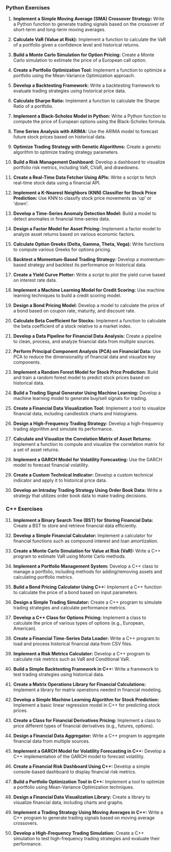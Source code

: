 ### **Python Exercises**

1. **Implement a Simple Moving Average (SMA) Crossover Strategy:**
   Write a Python function to generate trading signals based on the crossover of short-term and long-term moving averages.

2. **Calculate VaR (Value at Risk):**
   Implement a function to calculate the VaR of a portfolio given a confidence level and historical returns.

3. **Build a Monte Carlo Simulation for Option Pricing:**
   Create a Monte Carlo simulation to estimate the price of a European call option.

4. **Create a Portfolio Optimization Tool:**
   Implement a function to optimize a portfolio using the Mean-Variance Optimization approach.

5. **Develop a Backtesting Framework:**
   Write a backtesting framework to evaluate trading strategies using historical price data.

6. **Calculate Sharpe Ratio:**
   Implement a function to calculate the Sharpe Ratio of a portfolio.

7. **Implement a Black-Scholes Model in Python:**
   Write a Python function to compute the price of European options using the Black-Scholes formula.

8. **Time Series Analysis with ARIMA:**
   Use the ARIMA model to forecast future stock prices based on historical data.

9. **Optimize Trading Strategy with Genetic Algorithms:**
   Create a genetic algorithm to optimize trading strategy parameters.

10. **Build a Risk Management Dashboard:**
    Develop a dashboard to visualize portfolio risk metrics, including VaR, CVaR, and drawdowns.

11. **Create a Real-Time Data Fetcher Using APIs:**
    Write a script to fetch real-time stock data using a financial API.

12. **Implement a K-Nearest Neighbors (KNN) Classifier for Stock Price Prediction:**
    Use KNN to classify stock price movements as 'up' or 'down'.

13. **Develop a Time-Series Anomaly Detection Model:**
    Build a model to detect anomalies in financial time-series data.

14. **Design a Factor Model for Asset Pricing:**
    Implement a factor model to analyze asset returns based on various economic factors.

15. **Calculate Option Greeks (Delta, Gamma, Theta, Vega):**
    Write functions to compute various Greeks for options pricing.

16. **Backtest a Momentum-Based Trading Strategy:**
    Develop a momentum-based strategy and backtest its performance on historical data.

17. **Create a Yield Curve Plotter:**
    Write a script to plot the yield curve based on interest rate data.

18. **Implement a Machine Learning Model for Credit Scoring:**
    Use machine learning techniques to build a credit scoring model.

19. **Design a Bond Pricing Model:**
    Develop a model to calculate the price of a bond based on coupon rate, maturity, and discount rate.

20. **Calculate Beta Coefficient for Stocks:**
    Implement a function to calculate the beta coefficient of a stock relative to a market index.

21. **Develop a Data Pipeline for Financial Data Analysis:**
    Create a pipeline to clean, process, and analyze financial data from multiple sources.

22. **Perform Principal Component Analysis (PCA) on Financial Data:**
    Use PCA to reduce the dimensionality of financial data and visualize key components.

23. **Implement a Random Forest Model for Stock Price Prediction:**
    Build and train a random forest model to predict stock prices based on historical data.

24. **Build a Trading Signal Generator Using Machine Learning:**
    Develop a machine learning model to generate buy/sell signals for trading.

25. **Create a Financial Data Visualization Tool:**
    Implement a tool to visualize financial data, including candlestick charts and histograms.

26. **Design a High-Frequency Trading Strategy:**
    Develop a high-frequency trading algorithm and simulate its performance.

27. **Calculate and Visualize the Correlation Matrix of Asset Returns:**
    Implement a function to compute and visualize the correlation matrix for a set of asset returns.

28. **Implement a GARCH Model for Volatility Forecasting:**
    Use the GARCH model to forecast financial volatility.

29. **Create a Custom Technical Indicator:**
    Develop a custom technical indicator and apply it to historical price data.

30. **Develop an Intraday Trading Strategy Using Order Book Data:**
    Write a strategy that utilizes order book data to make trading decisions.

### **C++ Exercises**

31. **Implement a Binary Search Tree (BST) for Storing Financial Data:**
    Create a BST to store and retrieve financial data efficiently.

32. **Develop a Simple Financial Calculator:**
    Implement a calculator for financial functions such as compound interest and loan amortization.

33. **Create a Monte Carlo Simulation for Value at Risk (VaR):**
    Write a C++ program to estimate VaR using Monte Carlo methods.

34. **Implement a Portfolio Management System:**
    Develop a C++ class to manage a portfolio, including methods for adding/removing assets and calculating portfolio metrics.

35. **Build a Bond Pricing Calculator Using C++:**
    Implement a C++ function to calculate the price of a bond based on input parameters.

36. **Design a Simple Trading Simulator:**
    Create a C++ program to simulate trading strategies and calculate performance metrics.

37. **Develop a C++ Class for Options Pricing:**
    Implement a class to calculate the price of various types of options (e.g., European, American).

38. **Create a Financial Time-Series Data Loader:**
    Write a C++ program to load and process historical financial data from CSV files.

39. **Implement a Risk Metrics Calculator:**
    Develop a C++ program to calculate risk metrics such as VaR and Conditional VaR.

40. **Build a Simple Backtesting Framework in C++:**
    Write a framework to test trading strategies using historical data.

41. **Create a Matrix Operations Library for Financial Calculations:**
    Implement a library for matrix operations needed in financial modeling.

42. **Develop a Simple Machine Learning Algorithm for Stock Prediction:**
    Implement a basic linear regression model in C++ for predicting stock prices.

43. **Create a Class for Financial Derivatives Pricing:**
    Implement a class to price different types of financial derivatives (e.g., futures, options).

44. **Design a Financial Data Aggregator:**
    Write a C++ program to aggregate financial data from multiple sources.

45. **Implement a GARCH Model for Volatility Forecasting in C++:**
    Develop a C++ implementation of the GARCH model to forecast volatility.

46. **Create a Financial Risk Dashboard Using C++:**
    Develop a simple console-based dashboard to display financial risk metrics.

47. **Build a Portfolio Optimization Tool in C++:**
    Implement a tool to optimize a portfolio using Mean-Variance Optimization techniques.

48. **Design a Financial Data Visualization Library:**
    Create a library to visualize financial data, including charts and graphs.

49. **Implement a Trading Strategy Using Moving Averages in C++:**
    Write a C++ program to generate trading signals based on moving average crossovers.

50. **Develop a High-Frequency Trading Simulation:**
    Create a C++ simulation to test high-frequency trading strategies and evaluate their performance.
